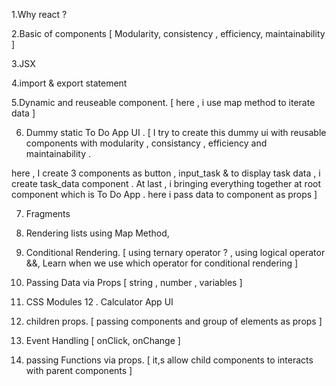 1.Why react ?

2.Basic of components [ Modularity, consistency , efficiency, maintainability ] 

3.JSX 

4.import & export statement

5.Dynamic and reuseable component.  [ here , i use map method to iterate data ] 

6. Dummy static To Do App UI . [  I try to create this dummy ui with reusable components with modularity , consistancy , efficiency and maintainability .

here , I create 3 components as button , input_task & to display task data , i create task_data component . At last , i bringing everything together at root component which is To Do App . here i pass data to component as props  ]

7. Fragments
8. Rendering lists using Map Method,
9. Conditional Rendering. [ using ternary operator ? , using logical operator &&, Learn  when we use which operator for conditional rendering ]
10. Passing Data via Props [ string , number , variables ] 
11. CSS Modules
12 . Calculator App UI

13. children props. [ passing components and group of elements as props ] 
14. Event Handling [ onClick, onChange ]
15. passing Functions via props. [ it,s allow child components to interacts with parent components ] 




















































